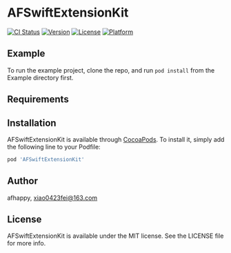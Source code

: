 # AFSwiftExtensionKit

[![CI Status](http://img.shields.io/travis/afhappy/AFSwiftExtensionKit.svg?style=flat)](https://travis-ci.org/afhappy/AFSwiftExtensionKit)
[![Version](https://img.shields.io/cocoapods/v/AFSwiftExtensionKit.svg?style=flat)](http://cocoapods.org/pods/AFSwiftExtensionKit)
[![License](https://img.shields.io/cocoapods/l/AFSwiftExtensionKit.svg?style=flat)](http://cocoapods.org/pods/AFSwiftExtensionKit)
[![Platform](https://img.shields.io/cocoapods/p/AFSwiftExtensionKit.svg?style=flat)](http://cocoapods.org/pods/AFSwiftExtensionKit)

## Example

To run the example project, clone the repo, and run `pod install` from the Example directory first.

## Requirements

## Installation

AFSwiftExtensionKit is available through [CocoaPods](http://cocoapods.org). To install
it, simply add the following line to your Podfile:

```ruby
pod 'AFSwiftExtensionKit'
```

## Author

afhappy, xiao0423fei@163.com

## License

AFSwiftExtensionKit is available under the MIT license. See the LICENSE file for more info.
